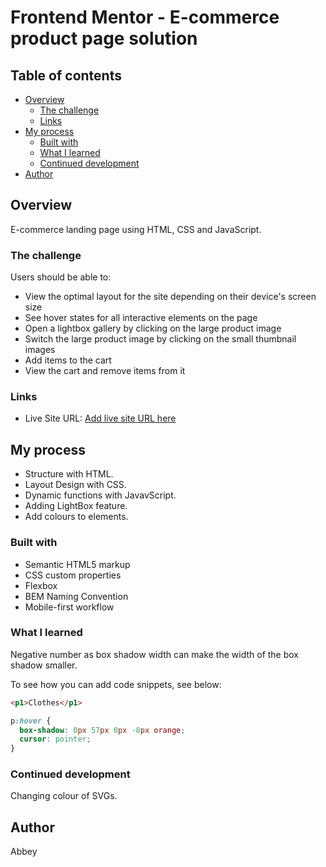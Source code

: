 # Frontend Mentor - E-commerce product page solution

## Table of contents

- [Overview](#overview)
  - [The challenge](#the-challenge)
  - [Links](#links)
- [My process](#my-process)
  - [Built with](#built-with)
  - [What I learned](#what-i-learned)
  - [Continued development](#continued-development)
- [Author](#author)

## Overview

E-commerce landing page using HTML, CSS and JavaScript.

### The challenge

Users should be able to:

- View the optimal layout for the site depending on their device's screen size
- See hover states for all interactive elements on the page
- Open a lightbox gallery by clicking on the large product image
- Switch the large product image by clicking on the small thumbnail images
- Add items to the cart
- View the cart and remove items from it

### Links

- Live Site URL: [Add live site URL here](https://your-live-site-url.com)

## My process

- Structure with HTML.
- Layout Design with CSS.
- Dynamic functions with JavavScript.
- Adding LightBox feature.
- Add colours to elements.

### Built with

- Semantic HTML5 markup
- CSS custom properties
- Flexbox
- BEM Naming Convention
- Mobile-first workflow

### What I learned

Negative number as box shadow width can make the width of the box shadow smaller.

To see how you can add code snippets, see below:

```html
<p1>Clothes</p1>
```

```css
p:hover {
  box-shadow: 0px 57px 0px -8px orange;
  cursor: pointer;
}
```

### Continued development

Changing colour of SVGs.

## Author

Abbey
